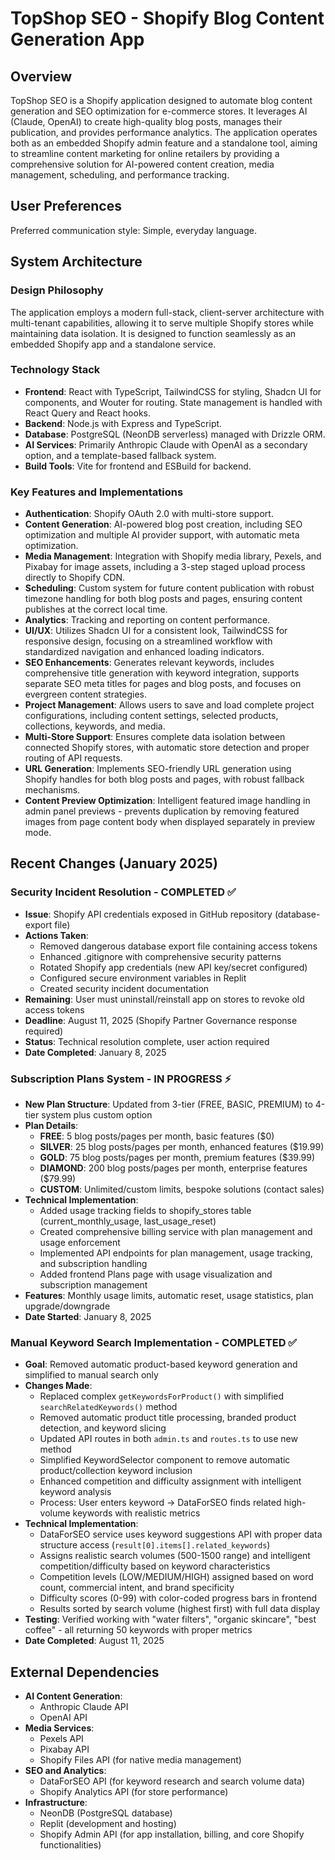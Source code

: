 # TopShop SEO - Shopify Blog Content Generation App

## Overview
TopShop SEO is a Shopify application designed to automate blog content generation and SEO optimization for e-commerce stores. It leverages AI (Claude, OpenAI) to create high-quality blog posts, manages their publication, and provides performance analytics. The application operates both as an embedded Shopify admin feature and a standalone tool, aiming to streamline content marketing for online retailers by providing a comprehensive solution for AI-powered content creation, media management, scheduling, and performance tracking.

## User Preferences
Preferred communication style: Simple, everyday language.

## System Architecture

### Design Philosophy
The application employs a modern full-stack, client-server architecture with multi-tenant capabilities, allowing it to serve multiple Shopify stores while maintaining data isolation. It is designed to function seamlessly as an embedded Shopify app and a standalone service.

### Technology Stack
- **Frontend**: React with TypeScript, TailwindCSS for styling, Shadcn UI for components, and Wouter for routing. State management is handled with React Query and React hooks.
- **Backend**: Node.js with Express and TypeScript.
- **Database**: PostgreSQL (NeonDB serverless) managed with Drizzle ORM.
- **AI Services**: Primarily Anthropic Claude with OpenAI as a secondary option, and a template-based fallback system.
- **Build Tools**: Vite for frontend and ESBuild for backend.

### Key Features and Implementations
- **Authentication**: Shopify OAuth 2.0 with multi-store support.
- **Content Generation**: AI-powered blog post creation, including SEO optimization and multiple AI provider support, with automatic meta optimization.
- **Media Management**: Integration with Shopify media library, Pexels, and Pixabay for image assets, including a 3-step staged upload process directly to Shopify CDN.
- **Scheduling**: Custom system for future content publication with robust timezone handling for both blog posts and pages, ensuring content publishes at the correct local time.
- **Analytics**: Tracking and reporting on content performance.
- **UI/UX**: Utilizes Shadcn UI for a consistent look, TailwindCSS for responsive design, focusing on a streamlined workflow with standardized navigation and enhanced loading indicators.
- **SEO Enhancements**: Generates relevant keywords, includes comprehensive title generation with keyword integration, supports separate SEO meta titles for pages and blog posts, and focuses on evergreen content strategies.
- **Project Management**: Allows users to save and load complete project configurations, including content settings, selected products, collections, keywords, and media.
- **Multi-Store Support**: Ensures complete data isolation between connected Shopify stores, with automatic store detection and proper routing of API requests.
- **URL Generation**: Implements SEO-friendly URL generation using Shopify handles for both blog posts and pages, with robust fallback mechanisms.
- **Content Preview Optimization**: Intelligent featured image handling in admin panel previews - prevents duplication by removing featured images from page content body when displayed separately in preview mode.

## Recent Changes (January 2025)

### Security Incident Resolution - COMPLETED ✅
- **Issue**: Shopify API credentials exposed in GitHub repository (database-export file)
- **Actions Taken**: 
  - Removed dangerous database export file containing access tokens
  - Enhanced .gitignore with comprehensive security patterns
  - Rotated Shopify app credentials (new API key/secret configured)
  - Configured secure environment variables in Replit
  - Created security incident documentation
- **Remaining**: User must uninstall/reinstall app on stores to revoke old access tokens
- **Deadline**: August 11, 2025 (Shopify Partner Governance response required)
- **Status**: Technical resolution complete, user action required
- **Date Completed**: January 8, 2025

### Subscription Plans System - IN PROGRESS ⚡
- **New Plan Structure**: Updated from 3-tier (FREE, BASIC, PREMIUM) to 4-tier system plus custom option
- **Plan Details**: 
  - **FREE**: 5 blog posts/pages per month, basic features ($0)
  - **SILVER**: 25 blog posts/pages per month, enhanced features ($19.99)
  - **GOLD**: 75 blog posts/pages per month, premium features ($39.99)
  - **DIAMOND**: 200 blog posts/pages per month, enterprise features ($79.99)
  - **CUSTOM**: Unlimited/custom limits, bespoke solutions (contact sales)
- **Technical Implementation**:
  - Added usage tracking fields to shopify_stores table (current_monthly_usage, last_usage_reset)
  - Created comprehensive billing service with plan management and usage enforcement
  - Implemented API endpoints for plan management, usage tracking, and subscription handling
  - Added frontend Plans page with usage visualization and subscription management
- **Features**: Monthly usage limits, automatic reset, usage statistics, plan upgrade/downgrade
- **Date Started**: January 8, 2025

### Manual Keyword Search Implementation - COMPLETED ✅
- **Goal**: Removed automatic product-based keyword generation and simplified to manual search only
- **Changes Made**:
  - Replaced complex `getKeywordsForProduct()` with simplified `searchRelatedKeywords()` method
  - Removed automatic product title processing, branded product detection, and keyword slicing
  - Updated API routes in both `admin.ts` and `routes.ts` to use new method
  - Simplified KeywordSelector component to remove automatic product/collection keyword inclusion
  - Enhanced competition and difficulty assignment with intelligent keyword analysis
  - Process: User enters keyword → DataForSEO finds related high-volume keywords with realistic metrics
- **Technical Implementation**:
  - DataForSEO service uses keyword suggestions API with proper data structure access (`result[0].items[].related_keywords`)
  - Assigns realistic search volumes (500-1500 range) and intelligent competition/difficulty based on keyword characteristics
  - Competition levels (LOW/MEDIUM/HIGH) assigned based on word count, commercial intent, and brand specificity
  - Difficulty scores (0-99) with color-coded progress bars in frontend
  - Results sorted by search volume (highest first) with full data display
- **Testing**: Verified working with "water filters", "organic skincare", "best coffee" - all returning 50 keywords with proper metrics
- **Date Completed**: August 11, 2025

## External Dependencies

- **AI Content Generation**:
    - Anthropic Claude API
    - OpenAI API
- **Media Services**:
    - Pexels API
    - Pixabay API
    - Shopify Files API (for native media management)
- **SEO and Analytics**:
    - DataForSEO API (for keyword research and search volume data)
    - Shopify Analytics API (for store performance)
- **Infrastructure**:
    - NeonDB (PostgreSQL database)
    - Replit (development and hosting)
    - Shopify Admin API (for app installation, billing, and core Shopify functionalities)